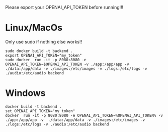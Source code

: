 Please export your OPENAI_API_TOKEN before running!!!


# Linux/MacOs
Only use sudo if nothing else works!!
```
sudo docker build -t backend .
export OPENAI_API_TOKEN="my_token"
sudo docker  run -it -p 8080:8080 -e OPENAI_API_TOKEN=$OPENAI_API_TOKEN -v ./app:/app/app -v  ./data:/app/data -v ./images:/etc/images -v ./logs:/etc/logs -v ./audio:/etc/audio backend
```

# Windows
```
docker build -t backend .
set OPENAI_API_TOKEN="my_token"
docker  run -it -p 8080:8080 -e OPENAI_API_TOKEN=%OPENAI_API_TOKEN% -v ./app:/app/app -v  ./data:/app/data -v ./images:/etc/images -v ./logs:/etc/logs -v ./audio:/etc/audio backend
```
